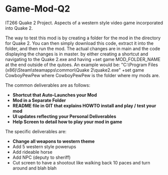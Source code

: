# Game-Mod-Q2
IT266 Quake 2 Project. Aspects of a western style video game incorporated into Quake 2. 

The way to test this mod is by creating a folder for the mod in the directory for Quake 2. You can then simply download this code, extract it into the folder, and then run the mod. The actual changes are in main and the code displaying the changes is in master. 
by either creating a shortcut and navigating to the Quake 2.exe and having +set game MOD_FOLDER_NAME at the end outside of the qutoes. An example would be:
"C:\Program Files (x86)\Steam\steamapps\common\Quake 2\quake2.exe" +set game CowboyPewPew where CowboyPewPew is the folder where my mods are. 

The common deliverables are as follows:
- **Shortcut that Auto-Launches your Mod**
- **Mod in a Separate Folder**
- **README file in GIT that explains HOWTO install and play / test your mod**
- **UI updates reflecting your Personal Deliverables**
- **Help Screen to detail how to play your mod in game**


The specific deliverables are: 
- **Change all weapons to western theme**
- Add 5 western style powerups
- Add rideable horse
- Add NPC (deputy to sheriff)
- Cut screen to have a shootout like walking back 10 paces and turn around and blah blah
